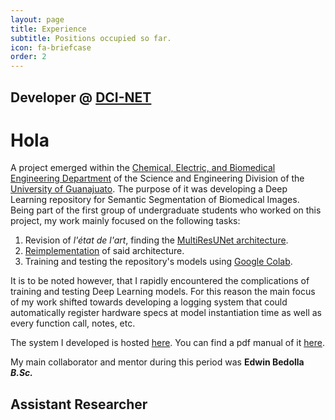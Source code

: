 ```yaml
---
layout: page
title: Experience
subtitle: Positions occupied so far.
icon: fa-briefcase
order: 2
---
```


## Developer @ [DCI-NET](https://github.com/DCI-NET)
# Hola
A project emerged within the [Chemical, Electric, and Biomedical Engineering Department](http://www.dci.ugto.mx/diqeb/) of the Science and Engineering Division of the [University of Guanajuato](https://www.ugto.mx/). The purpose of it was developing a Deep Learning repository for Semantic Segmentation of Biomedical Images. Being part of the first group of undergraduate students who worked on this project, my work mainly focused on the following tasks:

1. Revision of *l'état de l'art*, finding the [MultiResUNet architecture](https://github.com/nibtehaz/MultiResUNet).
2. [Reimplementation](https://github.com/gmagannaDevelop/MyMultiResUNet) of said architecture.
3. Training and testing the repository's models using [Google Colab](https://colab.research.google.com/notebooks/intro.ipynb). 

It is to be noted however, that I rapidly encountered the complications of training and testing Deep Learning models. For this reason the main focus of my work shifted towards developing a logging system that could automatically register  hardware specs at model instantiation time as well as every function call, notes, etc.

The system I developed is hosted [here](https://github.com/gmagannaDevelop/segnet/blob/callback_test/segnet/utils/Segmed.py). You can find a pdf manual of it [here](/assets/docs/Segmed_Class_Example.pdf).

My main collaborator and mentor during this period was **Edwin Bedolla _B.Sc._**  <a href="https://github.com/edwinb-ai" class="icon-b fa-github"></a> <a href="mailto:developeredwin@gmail.com" class="icon fa-envelope"></a>





## Assistant Researcher

